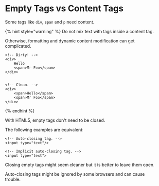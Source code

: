 # Empty Tags vs Content Tags

Some tags like `div`, `span` and `p` need content.

{% hint style="warning" %}
Do not mix text with tags inside a content tag.

Otherwise, formatting and dynamic content modification can get complicated.

```markup
<!-- Dirty! -->
<div>
    Hello
    <span>Mr Foo</span>
</div>


<!-- Clean. -->
<div>
    <span>Hello</span>
    <span>Mr Foo</span>
</div>
```
{% endhint %}

With HTML5, empty tags don't need to be closed.

The following examples are equivalent:

```markup
<!-- Auto-closing tag. -->
<input type="text"/>

<!-- Implicit auto-closing tag. -->
<input type="text">
```

Closing empty tags might seem cleaner but it is better to leave them open.

Auto-closing tags might be ignored by some browsers and can cause trouble.

